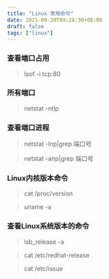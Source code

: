 ```yaml
---
title: "Linux 常用命令"
date: 2021-09-30T09:24:30+08:00
draft: false
tags: ["linux"]
---
```


### 查看端口占用

> lsof -i tcp:80

### 所有端口

> netstat -ntlp

### 查看端口进程

> netstat -lnp|grep 端口号

> netstat -anp|grep 端口号

### Linux内核版本命令
> cat /proc/version

> uname -a

### 查看Linux系统版本的命令
> lsb_release -a

> cat /etc/redhat-release

> cat /etc/issue